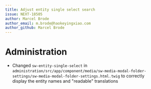 ```yaml
---
title: Adjust entity single select search
issue: NEXT-18505
author: Marcel Brode
author_email: m.brode@haokeyingxiao.com
author_github: Marcel Brode
---
```

# Administration
* Changed `sw-entity-single-select` in `administration/src/app/component/media/sw-media-modal-folder-settings/sw-media-modal-folder-settings.html.twig` to correctly display the entity names and "readable" translations
